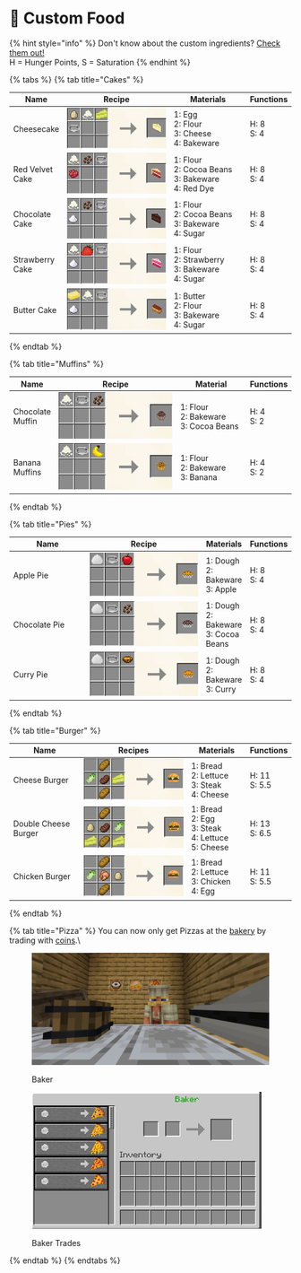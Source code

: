 # 🥪 Custom Food

{% hint style="info" %}
Don't know about the custom ingredients? [Check them out!](custom-ingredients.md)\
H = Hunger Points, S = Saturation
{% endhint %}

{% tabs %}
{% tab title="Cakes" %}
<table><thead><tr><th>Name</th><th width="260.66666666666663">Recipe</th><th width="153">Materials</th><th>Functions</th></tr></thead><tbody><tr><td>Cheesecake</td><td><img src="../.gitbook/assets/image (96).png" alt="" data-size="original"></td><td>1: Egg<br>2: Flour<br>3: Cheese<br>4: Bakeware</td><td>H: 8<br>S: 4</td></tr><tr><td>Red Velvet Cake</td><td><img src="../.gitbook/assets/image (142).png" alt=""></td><td>1: Flour<br>2: Cocoa Beans<br>3: Bakeware<br>4: Red Dye</td><td>H: 8<br>S: 4</td></tr><tr><td>Chocolate Cake</td><td><img src="../.gitbook/assets/image (157).png" alt=""></td><td>1: Flour<br>2: Cocoa Beans<br>3: Bakeware<br>4: Sugar</td><td>H: 8<br>S: 4</td></tr><tr><td>Strawberry Cake</td><td><img src="../.gitbook/assets/image (97).png" alt=""></td><td>1: Flour<br>2: Strawberry<br>3: Bakeware<br>4: Sugar</td><td>H: 8<br>S: 4</td></tr><tr><td>Butter Cake</td><td><img src="../.gitbook/assets/image (158).png" alt=""></td><td>1: Butter<br>2: Flour<br>3: Bakeware<br>4: Sugar</td><td>H: 8<br>S: 4</td></tr></tbody></table>
{% endtab %}

{% tab title="Muffins" %}


<table><thead><tr><th>Name</th><th width="267">Recipe</th><th width="129">Material</th><th>Functions</th></tr></thead><tbody><tr><td>Chocolate Muffin</td><td><img src="../.gitbook/assets/image (153).png" alt=""></td><td>1: Flour<br>2: Bakeware<br>3: Cocoa Beans</td><td>H: 4<br>S: 2</td></tr><tr><td>Banana Muffins</td><td><img src="../.gitbook/assets/image (185).png" alt=""></td><td>1: Flour<br>2: Bakeware<br>3: Banana</td><td>H: 4<br>S: 2</td></tr></tbody></table>
{% endtab %}

{% tab title="Pies" %}


<table><thead><tr><th width="153">Name</th><th width="274">Recipe</th><th>Materials</th><th>Functions</th></tr></thead><tbody><tr><td>Apple Pie</td><td><img src="../.gitbook/assets/image (186).png" alt=""></td><td>1: Dough<br>2: Bakeware<br>3: Apple</td><td>H: 8<br>S: 4</td></tr><tr><td>Chocolate Pie</td><td><img src="../.gitbook/assets/image (184).png" alt=""></td><td>1: Dough<br>2: Bakeware<br>3: Cocoa Beans</td><td>H: 8<br>S: 4</td></tr><tr><td>Curry Pie</td><td><img src="../.gitbook/assets/image (181).png" alt=""></td><td>1: Dough<br>2: Bakeware<br>3: Curry</td><td>H: 8<br>S: 4</td></tr></tbody></table>
{% endtab %}

{% tab title="Burger" %}


<table><thead><tr><th width="162">Name</th><th width="285">Recipes</th><th width="114">Materials</th><th>Functions</th></tr></thead><tbody><tr><td>Cheese Burger</td><td><img src="../.gitbook/assets/image (180).png" alt=""></td><td>1: Bread<br>2: Lettuce<br>3: Steak<br>4: Cheese</td><td>H: 11<br>S: 5.5</td></tr><tr><td>Double Cheese Burger</td><td><img src="../.gitbook/assets/image (183).png" alt=""></td><td>1: Bread<br>2: Egg<br>3: Steak<br>4: Lettuce<br>5: Cheese</td><td>H: 13<br>S: 6.5</td></tr><tr><td>Chicken Burger</td><td><img src="../.gitbook/assets/image (187).png" alt=""></td><td>1: Bread<br>2: Lettuce<br>3: Chicken<br>4: Egg</td><td>H: 11<br>S: 5.5</td></tr></tbody></table>
{% endtab %}

{% tab title="Pizza" %}
You can now only get Pizzas at the [bakery](custom-utensils/how-to-obtain-them.md) by trading with [coins](../old-docs/currencies/coin.md).\


<figure><img src="../.gitbook/assets/image (188).png" alt="" width="563"><figcaption><p>Baker</p></figcaption></figure>

<figure><img src="../.gitbook/assets/image (182).png" alt="" width="410"><figcaption><p>Baker Trades</p></figcaption></figure>
{% endtab %}
{% endtabs %}
